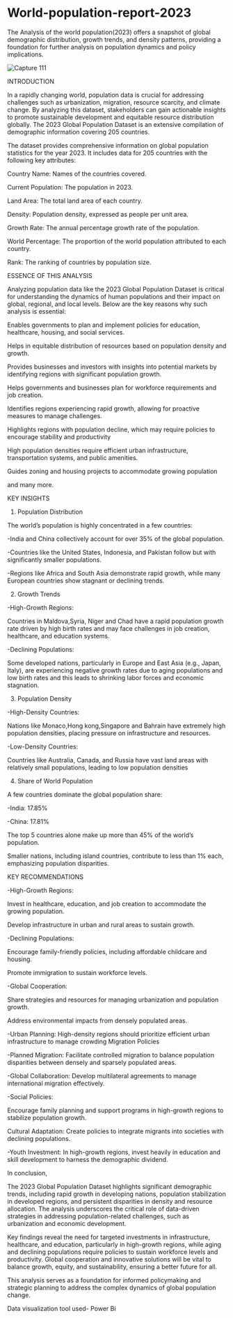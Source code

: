 # World-population-report-2023
The Analysis of the world population(2023) offers a snapshot of global demographic distribution, growth trends, and density patterns, providing a foundation for further analysis on population dynamics and policy implications.

![Capture 111](https://github.com/user-attachments/assets/37fc74ee-1155-4860-b30a-96e9783cc7c4)

INTRODUCTION

In a rapidly changing world, population data is crucial for addressing challenges such as urbanization, migration, resource scarcity, and climate change. By analyzing this dataset, stakeholders can gain actionable insights to promote sustainable development and equitable resource distribution globally. The 2023 Global Population Dataset is an extensive compilation of demographic information covering 205 countries. 

The dataset provides comprehensive information on global population statistics for the year 2023. It includes data for 205 countries with the following key attributes:

Country Name: Names of the countries covered.

Current Population: The population in 2023.

Land Area: The total land area of each country.

Density: Population density, expressed as people per unit area.

Growth Rate: The annual percentage growth rate of the population.

World Percentage: The proportion of the world population attributed to each country.

Rank: The ranking of countries by population size.

ESSENCE OF THIS ANALYSIS

Analyzing population data like the 2023 Global Population Dataset is critical for understanding the dynamics of human populations and their impact on global, regional, and local levels. Below are the key reasons why such analysis is essential:

Enables governments to plan and implement policies for education, healthcare, housing, and social services.

Helps in equitable distribution of resources based on population density and growth.

Provides businesses and investors with insights into potential markets by identifying regions with significant population growth.

Helps governments and businesses plan for workforce requirements and job creation.

Identifies regions experiencing rapid growth, allowing for proactive measures to manage challenges.

Highlights regions with population decline, which may require policies to encourage stability and productivity

High population densities require efficient urban infrastructure, transportation systems, and public amenities.

Guides zoning and housing projects to accommodate growing population

and many more.

KEY INSIGHTS

1. Population Distribution

The world’s population is highly concentrated in a few countries:

-India and China collectively account for over 35% of the global population.

-Countries like the United States, Indonesia, and Pakistan follow but with significantly smaller populations.

-Regions like Africa and South Asia demonstrate rapid growth, while many European countries show stagnant or declining trends.

2. Growth Trends

-High-Growth Regions:

Countries in Maldova,Syria, Niger and Chad have a rapid population growth rate driven by high birth rates and may face challenges in job creation, healthcare, and education systems.

-Declining Populations:

Some developed nations, particularly in Europe and East Asia (e.g., Japan, Italy), are experiencing negative growth rates due to aging populations and low birth rates and this leads to shrinking labor forces and economic stagnation.

3. Population Density

-High-Density Countries:

Nations like Monaco,Hong kong,Singapore and Bahrain have extremely high population densities, placing pressure on infrastructure and resources.

-Low-Density Countries:

Countries like Australia, Canada, and Russia have vast land areas with relatively small populations, leading to low population densities 

4. Share of World Population

A few countries dominate the global population share:

-India: 17.85%

-China: 17.81%

The top 5 countries alone make up more than 45% of the world’s population.

Smaller nations, including island countries, contribute to less than 1% each, emphasizing population disparities.

KEY RECOMMENDATIONS

-High-Growth Regions:

Invest in healthcare, education, and job creation to accommodate the growing population.

Develop infrastructure in urban and rural areas to sustain growth.

-Declining Populations:

Encourage family-friendly policies, including affordable childcare and housing.

Promote immigration to sustain workforce levels.

-Global Cooperation:

Share strategies and resources for managing urbanization and population growth.

Address environmental impacts from densely populated areas.

-Urban Planning: High-density regions should prioritize efficient urban infrastructure to manage crowding
Migration Policies

-Planned Migration: Facilitate controlled migration to balance population disparities between densely and sparsely populated areas.

-Global Collaboration: Develop multilateral agreements to manage international migration effectively.

-Social Policies:

Encourage family planning and support programs in high-growth regions to stabilize population growth.

Cultural Adaptation: Create policies to integrate migrants into societies with declining populations.

-Youth Investment: In high-growth regions, invest heavily in education and skill development to harness the demographic dividend.

In conclusion, 

The 2023 Global Population Dataset highlights significant demographic trends, including rapid growth in developing nations, population stabilization in developed regions, and persistent disparities in density and resource allocation. The analysis underscores the critical role of data-driven strategies in addressing population-related challenges, such as urbanization and economic development.

Key findings reveal the need for targeted investments in infrastructure, healthcare, and education, particularly in high-growth regions, while aging and declining populations require policies to sustain workforce levels and productivity. Global cooperation and innovative solutions will be vital to balance growth, equity, and sustainability, ensuring a better future for all.

This analysis serves as a foundation for informed policymaking and strategic planning to address the complex dynamics of global population change.

Data visualization tool used- Power Bi






